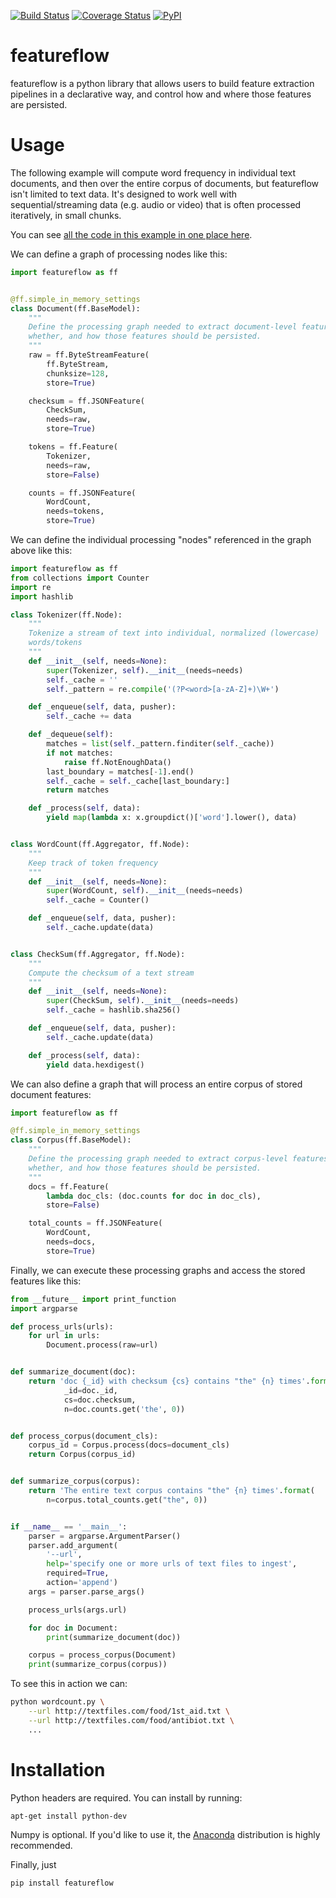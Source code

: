 [![Build Status](https://travis-ci.org/JohnVinyard/featureflow.svg?branch=master)](https://travis-ci.org/JohnVinyard/featureflow)
[![Coverage Status](https://coveralls.io/repos/github/JohnVinyard/featureflow/badge.svg?branch=master)](https://coveralls.io/github/JohnVinyard/featureflow?branch=master)
[![PyPI](https://img.shields.io/pypi/v/featureflow.svg)](https://pypi.python.org/pypi/featureflow)

# featureflow
featureflow is a python library that allows users to build feature extraction
pipelines in a declarative way, and control how and where those features are
persisted.

# Usage

The following example will compute word frequency in individual text documents,
and then over the entire corpus of documents, but featureflow isn't limited to
text data.  It's designed to work well with sequential/streaming data
(e.g. audio or video) that is often processed iteratively, in small chunks.

You can see [all the code in this example in one place here](https://github.com/JohnVinyard/featureflow/tree/master/examples/wordcount.py).

We can define a graph of processing nodes like this:

```python
import featureflow as ff


@ff.simple_in_memory_settings
class Document(ff.BaseModel):
    """
    Define the processing graph needed to extract document-level features,
    whether, and how those features should be persisted.
    """
    raw = ff.ByteStreamFeature(
        ff.ByteStream,
        chunksize=128,
        store=True)

    checksum = ff.JSONFeature(
        CheckSum,
        needs=raw,
        store=True)

    tokens = ff.Feature(
        Tokenizer,
        needs=raw,
        store=False)

    counts = ff.JSONFeature(
        WordCount,
        needs=tokens,
        store=True)
```

We can define the individual processing "nodes" referenced in the graph above
like this:

```python
import featureflow as ff
from collections import Counter
import re
import hashlib

class Tokenizer(ff.Node):
    """
    Tokenize a stream of text into individual, normalized (lowercase)
    words/tokens
    """
    def __init__(self, needs=None):
        super(Tokenizer, self).__init__(needs=needs)
        self._cache = ''
        self._pattern = re.compile('(?P<word>[a-zA-Z]+)\W+')

    def _enqueue(self, data, pusher):
        self._cache += data

    def _dequeue(self):
        matches = list(self._pattern.finditer(self._cache))
        if not matches:
            raise ff.NotEnoughData()
        last_boundary = matches[-1].end()
        self._cache = self._cache[last_boundary:]
        return matches

    def _process(self, data):
        yield map(lambda x: x.groupdict()['word'].lower(), data)


class WordCount(ff.Aggregator, ff.Node):
    """
    Keep track of token frequency
    """
    def __init__(self, needs=None):
        super(WordCount, self).__init__(needs=needs)
        self._cache = Counter()

    def _enqueue(self, data, pusher):
        self._cache.update(data)


class CheckSum(ff.Aggregator, ff.Node):
    """
    Compute the checksum of a text stream
    """
    def __init__(self, needs=None):
        super(CheckSum, self).__init__(needs=needs)
        self._cache = hashlib.sha256()

    def _enqueue(self, data, pusher):
        self._cache.update(data)

    def _process(self, data):
        yield data.hexdigest()
```

We can also define a graph that will process an entire corpus of stored document
features:

```python
import featureflow as ff

@ff.simple_in_memory_settings
class Corpus(ff.BaseModel):
    """
    Define the processing graph needed to extract corpus-level features,
    whether, and how those features should be persisted.
    """
    docs = ff.Feature(
        lambda doc_cls: (doc.counts for doc in doc_cls),
        store=False)

    total_counts = ff.JSONFeature(
        WordCount,
        needs=docs,
        store=True)
```

Finally, we can execute these processing graphs and access the stored features
like this:

```python
from __future__ import print_function
import argparse

def process_urls(urls):
    for url in urls:
        Document.process(raw=url)


def summarize_document(doc):
    return 'doc {_id} with checksum {cs} contains "the" {n} times'.format(
            _id=doc._id,
            cs=doc.checksum,
            n=doc.counts.get('the', 0))


def process_corpus(document_cls):
    corpus_id = Corpus.process(docs=document_cls)
    return Corpus(corpus_id)


def summarize_corpus(corpus):
    return 'The entire text corpus contains "the" {n} times'.format(
        n=corpus.total_counts.get("the", 0))


if __name__ == '__main__':
    parser = argparse.ArgumentParser()
    parser.add_argument(
        '--url',
        help='specify one or more urls of text files to ingest',
        required=True,
        action='append')
    args = parser.parse_args()

    process_urls(args.url)

    for doc in Document:
        print(summarize_document(doc))

    corpus = process_corpus(Document)
    print(summarize_corpus(corpus))
```

To see this in action we can:

```bash
python wordcount.py \
    --url http://textfiles.com/food/1st_aid.txt \
    --url http://textfiles.com/food/antibiot.txt \
    ...
```

# Installation

Python headers are required.  You can install by running:

```bash
apt-get install python-dev
```

Numpy is optional.  If you'd like to use it, the [Anaconda](https://www.continuum.io/downloads) distribution is highly recommended.

Finally, just

```bash
pip install featureflow
```





